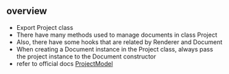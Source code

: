 ## overview

* Export Project class
* There have many methods used to manage documents in class Project
* Also, there have some hooks that are related by Renderer and Document
* When creating a Document instance in the Project class, always pass the project instance to the Document constructor
* refer to official docs [ProjectModel](https://lowcode-engine.cn/site/docs/guide/design/editor#%E9%A1%B9%E7%9B%AE%E6%A8%A1%E5%9E%8Bproject)
